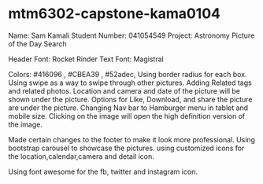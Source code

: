 # mtm6302-capstone-kama0104

Name: Sam Kamali
Student Number: 041054549
Project: Astronomy Picture of the Day Search

Header Font: Rocket Rinder
Text Font: Magistral

Colors: #416096 , #CBEA39 , #52adec,
Using border radius for each box.
Using swipe as a way to swipe through other pictures.
Adding Related tags and related photos.
Location and camera and date of the picture will be shown under the picture.
Options for Like, Download, and share the picture are under the picture.
Changing Nav bar to Hamburger menu in tablet and mobile size.
Clicking on the image will open the high definition version of the image.

Made certain changes to the footer to make it look more professional.
Using bootstrap carousel to showcase the pictures.
using customized icons for the location,calendar,camera and detail icon.

Using font awesome for the fb, twitter and instagram icon.
